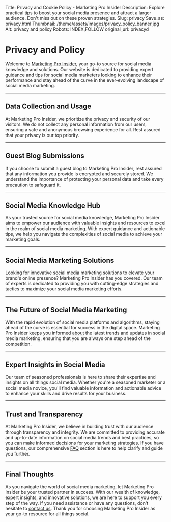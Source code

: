 Title: Privacy and Cookie Policy - Marketing Pro Insider
Description: Explore practical tips to boost your social media presence and attract a larger audience. Don't miss out on these proven strategies.
Slug: privacy
Save_as: privacy.html
Thumbnail: /theme/assets/images/privacy_policy_banner.jpg
Alt: privacy and policy
Robots: INDEX,FOLLOW
original_url: privacyd

# Privacy and Policy
Welcome to [Marketing Pro Insider](https://marketingproinsider.com/), your go-to source for social media knowledge and solutions. Our website is dedicated to providing expert guidance and tips for social media marketers looking to enhance their performance and stay ahead of the curve in the ever-evolving landscape of social media marketing.

---
## Data Collection and Usage

At Marketing Pro Insider, we prioritize the privacy and security of our visitors. We do not collect any personal information from our users, ensuring a safe and anonymous browsing experience for all. Rest assured that your privacy is our top priority.

---
## Guest Blog Submissions

If you choose to submit a guest blog to Marketing Pro Insider, rest assured that any information you provide is encrypted and securely stored. We understand the importance of protecting your personal data and take every precaution to safeguard it.

---
## Social Media Knowledge Hub

As your trusted source for social media knowledge, Marketing Pro Insider aims to empower our audience with valuable insights and resources to excel in the realm of social media marketing. With expert guidance and actionable tips, we help you navigate the complexities of social media to achieve your marketing goals.

---
## Social Media Marketing Solutions

Looking for innovative social media marketing solutions to elevate your brand's online presence? Marketing Pro Insider has you covered. Our team of experts is dedicated to providing you with cutting-edge strategies and tactics to maximize your social media marketing efforts.

---
## The Future of Social Media Marketing

With the rapid evolution of social media platforms and algorithms, staying ahead of the curve is essential for success in the digital space. Marketing Pro Insider keeps you informed [about](https://marketingproinsider.com/about) the latest trends and updates in social media marketing, ensuring that you are always one step ahead of the competition.

---
## Expert Insights in Social Media

Our team of seasoned professionals is here to share their expertise and insights on all things social media. Whether you're a seasoned marketer or a social media novice, you'll find valuable information and actionable advice to enhance your skills and drive results for your business.

---
## Trust and Transparency

At Marketing Pro Insider, we believe in building trust with our audience through transparency and integrity. We are committed to providing accurate and up-to-date information on social media trends and best practices, so you can make informed decisions for your marketing strategies. If you have questions, our comprehensive [FAQ](https://marketingproinsider.com/faq) section is here to help clarify and guide you further.

---
## Final Thoughts

As you navigate the world of social media marketing, let Marketing Pro Insider be your trusted partner in success. With our wealth of knowledge, expert insights, and innovative solutions, we are here to support you every step of the way. If you need assistance or have any questions, don't hesitate to [contact us](https://marketingproinsider.com/contact). Thank you for choosing Marketing Pro Insider as your go-to resource for all things social.
